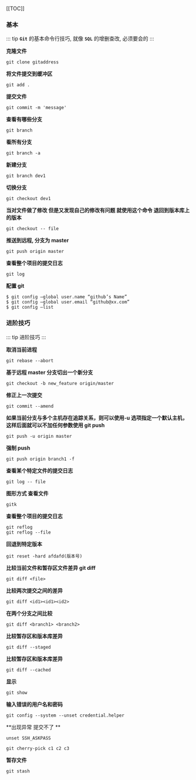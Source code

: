 [[TOC]]

### 基本

::: tip
**`Git`** 的基本命令行技巧, 就像 **`SQL`** 的增删查改, 必须要会的
:::

**克隆文件**

```shell
git clone gitaddress
```

**将文件提交到缓冲区**

```shell
git add .
```

**提交文件**

```shell
git commit -m 'message'
```

**查看有哪些分支**

```shell
git branch
```

**看所有分支**

```shell
git branch -a
```

**新建分支**

```shell
git branch dev1
```

**切换分支**

```shell
git checkout dev1
```

**当对文件做了修改 但是又发现自己的修改有问题 就使用这个命令 退回到版本库上的版本**

```shell
git checkout -- file
```

**推送到远程, 分支为 master**

```shell
git push origin master
```


**查看整个项目的提交日志**

```shell
git log
```


**配置 git**

```
$ git config –global user.name “github’s Name”
$ git config –global user.email “github@xx.com”
$ git config –list
```

### 进阶技巧
::: tip
进阶技巧
:::

**取消当前进程**

```shell
git rebase --abort
```

**基于远程 master 分支切出一个新分支**

```shell
git checkout -b new_feature origin/master
```

**修正上一次提交**

```shell
git commit --amend
```


**如果当前分支与多个主机存在追踪关系，则可以使用-u 选项指定一个默认主机，这样后面就可以不加任何参数使用 git push**

```shell
git push -u origin master
```

**强制 push**

```shell
git push origin branch1 -f
```


**查看某个特定文件的提交日志**

```shell
git log -- file
```

**图形方式 查看文件**

```shell
gitk
```

**查看整个项目的提交日志**

```shell
git reflog
git reflog --file
```

**回退到特定版本**

```shell
git reset -hard afdafd(版本号)
```

**比较当前文件和暂存区文件差异 git diff**

```shell
git diff <file>
```

**比较两次提交之间的差异**

```shell
git diff <id1><id1><id2>
```

**在两个分支之间比较**

```shell
git diff <branch1> <branch2>
```

**比较暂存区和版本库差异**

```shell
git diff --staged
```

**比较暂存区和版本库差异**

```shell
git diff --cached
```

**显示**

```shell
git show
```


**输入错误的用户名和密码**

```shell
git config --system --unset credential.helper
```

**出现异常 提交不了 **

```
unset SSH_ASKPASS
```

```shell
git cherry-pick c1 c2 c3
```

**暂存文件**

```shell
git stash
```

